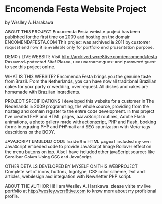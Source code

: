 # Encomenda Festa Website Project
by Weslley A. Harakawa

ABOUT THIS PROJECT
Encomenda Festa website project has been published for the first time on 2009 and hosting on the domain ENCOMENDAFESTA.COM
This project was archived in 2011 by customer request and now it is available only for portfolio and presentation purpose.

DEMO / LIVE WEBSITE
Visit http://archived.wcre8tive.com/encomendafesta
Password-protected Site! Please, use username:guest and password:guest to see this project online.

WHAT IS THIS WEBSITE?
Encomenda Festa brings you the genuine taste from Brazil. From the Netherlands, you can have now all traditional Brazilian cakes for your party or wedding, over request. All dishes and cakes are homemade with Brazilian ingredients.

PROJECT SPECIFICATIONS
I developed this website for a customer in The Nederlands in 2009 programming, the whole source, providing from the hosting and domain register to the entire code development.
In this project I've created PHP and HTML pages, aJavaScript routines, Adobe Flash animations, a photo gallery made with actionscript, PHP and Flash, booking forms integrating PHP and PHPmail and SEO optmization with Meta-tags descritions on the BODY.

JAVASCRIPT EMBEDED CODE
Inside the HTML pages I included my own JavaScript embeded code to provide JavaScript Image Rollover effect on the menu buttons on top. Also I have included other javaScript sources like Scrollbar Colors Using CSS and JavaScript.

OTHER DETAILS DEVELOPED BY MYSELF ON THIS WEBPROJECT
Complete set of icons, buttons, logotype, CSS color scheme, text and articles, webdesign and integration with Newsletter PHP script. 

ABOUT THE AUTHOR
Hi! I am Weslley A. Harakawa, please visite my live portfolio at http://weslley.wcre8tive.com to know more about my profisional profile.
